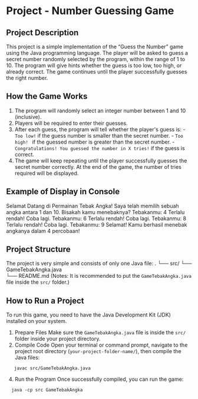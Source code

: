 # Project - Number Guessing Game
## Project Description
   This project is a simple implementation of the “Guess the Number” game using the Java programming language. The player will be asked to guess a secret number    randomly selected by the program, within the range of 1 to 10. The program will give hints whether the guess is too low, too high, or already correct. The game continues until the player successfully guesses the right number.
## How the Game Works
   1.	The program will randomly select an integer number between 1 and 10 (inclusive). 
   2.	Players will be required to enter their guesses. 
   3.	After each guess, the program will tell whether the player's guess is: 
      - `Too low!` if the guess number is smaller than the secret number. 
      - `Too high! ` if the guessed number is greater than the secret number. 
      - `Congratulations! You guessed the number in X tries!` if the guess is correct. 
   4.	The game will keep repeating until the player successfully guesses the secret number correctly. At the end of the game, the number of tries required will be displayed.
## Example of Display in Console
Selamat Datang di Permainan Tebak Angka!
Saya telah memilih sebuah angka antara 1 dan 10.
Bisakah kamu menebaknya?
Tebakanmu: 4
Terlalu rendah! Coba lagi.
Tebakanmu: 6
Terlalu rendah! Coba lagi.
Tebakanmu: 8
Terlalu rendah! Coba lagi.
Tebakanmu: 9
Selamat! Kamu berhasil menebak angkanya dalam 4 percobaan!
## Project Structure
The project is very simple and consists of only one Java file:
. 
└── src/ 
    └── GameTebakAngka.java 	
└── README.md
(Notes: It is recommended to put the `GameTebakAngka.java` file inside the `src/` folder.)
## How to Run a Project
To run this game, you need to have the Java Development Kit (JDK) installed on your system.
   1.	Prepare Files
      Make sure the `GameTebakAngka.java` file is inside the `src/` folder inside your project directory.
   2.	Compile Code
      Open your terminal or command prompt, navigate to the project root directory (`your-project-folder-name/`), then compile the Java files:
     	
 	   javac src/GameTebakAngka.java
      
   4.	Run the Program
      Once successfully compiled, you can run the game:
     	
      java -cp src GameTebakAngka
 	   
